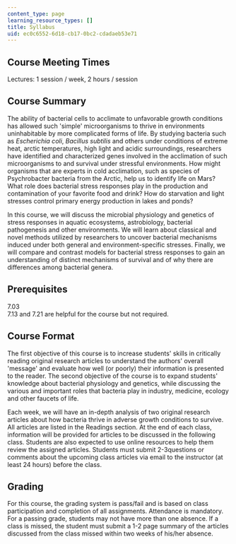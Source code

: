 ```yaml
---
content_type: page
learning_resource_types: []
title: Syllabus
uid: ec0c6552-6d18-cb17-0bc2-cdadaeb53e71
---
```


Course Meeting Times
--------------------

Lectures: 1 session / week, 2 hours / session

Course Summary
--------------

The ability of bacterial cells to acclimate to unfavorable growth conditions has allowed such 'simple' microorganisms to thrive in environments uninhabitable by more complicated forms of life. By studying bacteria such as _Escherichia coli_, _Bacillus subtilis_ and others under conditions of extreme heat, arctic temperatures, high light and acidic surroundings, researchers have identified and characterized genes involved in the acclimation of such microorganisms to and survival under stressful environments. How might organisms that are experts in cold acclimation, such as species of Psychrobacter bacteria from the Arctic, help us to identify life on Mars? What role does bacterial stress responses play in the production and contamination of your favorite food and drink? How do starvation and light stresses control primary energy production in lakes and ponds?

In this course, we will discuss the microbial physiology and genetics of stress responses in aquatic ecosystems, astrobiology, bacterial pathogenesis and other environments. We will learn about classical and novel methods utilized by researchers to uncover bacterial mechanisms induced under both general and environment-specific stresses. Finally, we will compare and contrast models for bacterial stress responses to gain an understanding of distinct mechanisms of survival and of why there are differences among bacterial genera.

Prerequisites
-------------

7.03  
7.13 and 7.21 are helpful for the course but not required.

Course Format
-------------

The first objective of this course is to increase students' skills in critically reading original research articles to understand the authors' overall 'message' and evaluate how well (or poorly) their information is presented to the reader. The second objective of the course is to expand students' knowledge about bacterial physiology and genetics, while discussing the various and important roles that bacteria play in industry, medicine, ecology and other faucets of life.

Each week, we will have an in-depth analysis of two original research articles about how bacteria thrive in adverse growth conditions to survive. All articles are listed in the Readings section. At the end of each class, information will be provided for articles to be discussed in the following class. Students are also expected to use online resources to help them review the assigned articles. Students must submit 2-3questions or comments about the upcoming class articles via email to the instructor (at least 24 hours) before the class.

Grading
-------

For this course, the grading system is pass/fail and is based on class participation and completion of all assignments. Attendance is mandatory. For a passing grade, students may not have more than one absence. If a class is missed, the student must submit a 1-2 page summary of the articles discussed from the class missed within two weeks of his/her absence.